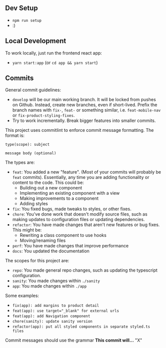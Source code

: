 ## Dev Setup

- `npm run setup`
- :)

## Local Development

To work locally, just run the frontend react app:

- `yarn start:app` (or `cd app && yarn start`)

## Commits

General commit guidelines:

- `develop` will be our main working branch. It will be locked from pushes on Github. Instead, create new branches, even if short-lived. Prefix the branch names with `fix-`, `feat-` or something similar, i.e. `feat-mobile-nav` or `fix-product-styling-fixes`.
- Try to work incrementally. Break bigger features into smaller commits.

This project uses commitlint to enforce commit message formatting. The format is:

```
type(scope): subject

message body (optional)
```

The types are:

- `feat`: You added a new "feature". (Most of your commits will probably be `feat` commits). Essentially, any time you are adding functionality or content to the code. This could be:
  - Building out a new component
  - Implementing an existing component with a view
  - Making improvements to a component
  - Adding styles
- `fix`: You fixed bugs, made tweaks to styles, or other fixes.
- `chore`: You've done work that doesn't modify source files, such as making updates to configuration files or updating dependencies.
- `refactor`: You have made changes that aren't new features or bug fixes. This might be:
  - Rewriting a class component to use hooks
  - Moving/renaming files
- `perf`: You have made changes that improve performance
- `docs`: You updated the documentation

The scopes for this project are:

- `repo`: You made general repo changes, such as updating the typescript configuration.
- `sanity`: You made changes within `./sanity`
- `app`: You made changes within `./app`

Some examples:

- `fix(app): add margins to product detail`
- `feat(app): use target="_blank" for external urls`
- `feat(app): add Navigation component`
- `chore(sanity): update sanity version`
- `refactor(app): put all styled components in separate styled.ts files`

Commit messages should use the grammar **This commit will...** "X"
